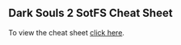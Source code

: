 ## Dark Souls 2 SotFS Cheat Sheet

To view the cheat sheet [click here](http://TheParty020.github.io/DS2-SOTFS-Checklist/).

